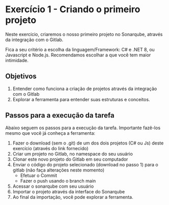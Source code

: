 # Exercício 1 - Criando o primeiro projeto

Neste exercício, criaremos o nosso primeiro projeto no Sonarqube, através da integração com o Gitlab.

Fica a seu critério a escolha da linguagem/Framework: C# e .NET 8, ou Javascript e Node.js. Recomendamos escolhar a que você tem maior intimidade.

## Objetivos
1. Entender como funciona a criação de projetos através da integração com o Gitlab
2. Explorar a ferramenta para entender suas estruturas e conceitos.

## Passos para a execução da tarefa

Abaixo seguem os passos para a execução da tarefa. Importante fazê-los mesmo que você já conheça a ferramenta:

1. Fazer o download (sem o .git) de um dos dois projetos (C# ou Js) deste exercício (através do link fornecido)
2. Criar um projeto no Gitlab, no namespace do seu usuário
3. Clonar este novo projeto do Gitlab em seu computador
3. Enviar o código do projeto selecionado (download no passo 1) para o gitlab (não faça alterações neste momento)
    - Efetuar o Commit
    - Fazer o push usando o branch main
4. Acessar o sonarqube com seu usuário
5. Importar o projeto através da interface do Sonarqube
6. Ao final da importação, você pode explorar a ferramenta.
